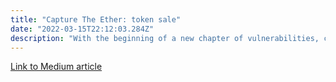```yaml
---
title: "Capture The Ether: token sale"
date: "2022-03-15T22:12:03.284Z"
description: "With the beginning of a new chapter of vulnerabilities, comes a new set of backdoors and hacking opportunities 🥳."
---
```


[Link to Medium article](https://systemweakness.com/capture-the-ether-token-sale-fcbc4ecb8a11)
<!-- 
Capture The Ether: token sale
With the beginning of a new chapter of vulnerabilities, comes a new set of backdoors and hacking opportunities 🥳.

The Capture The Ether’s Math section give us the chance to play with numbers and do a little bit of math.

Let’s start by analyzing the first challenge:


At first glance this looks like a very basic token contract in which we can buy and sell with a constant price of 1 ether per token, and… that’s pretty much it.

There are not a lot of require statements that complicate the transactions, neither. Let’s take a look at them:

buy(): requires that we specify the amount of tokens and then does a simple calculation: msg.value == numTokens * PRICE_PER_TOKEN. That means, as the variable PRICE_PER_TOKEN is equal to 1 ether, in order to buy, say, 10 tokens, we need to send 10 ethers and so on.
sell(): requires our balance to be bigger than or equal to the number of tokens we want to sell. balanceOf[msg.sender] >= numTokens.
Our objective? On deployment the contract forces us to send 1 ether (without getting any tokens). In order to complete the challenge we need to leave less than 1 ether in the contract’s balance. That means that we need to sell more tokens than the ones we bought in the first place.

So, as the buy/sell functions look pretty straight forward, let’s think about what else we can do.

For this, we’ll first check a solidity bug/feature that will help us with our challenge: integer overflow.

Disclaimer: integer overflow is an issue if we use any solidity version < 0.8.0. From this version onwards, solidity has built-in overflow protection.

Integer overflow is a situation that emerges when an integer reaches its byte size and we keep adding numbers. E.g. a uint8 can store up to 8 bits: 11111111 = 2^8 — 1 = 255. What happens if we try to do the following calculation?

uint8 num = 255;
uint8 numPlusOne = num + 1;
As there is no more room for another number, the variable numPlusOne will reset back to 0. Adding 2 will result in 1, and so on.

The same thing happens the other way around, in this example:

uint8 num = 0;
uint8 numMinusOne = num — 1;
In this case, as there is no number below 0 in any unsigned integer, the result will go all the way up to 255.

As mentioned above, this problem was solved within solidity starting from version 0.8.0. Before that, the standard method for addressing it was using the Open Zeppelin’s library SafeMath. Which (if applied correctly) checked for overflows before any calculation.

From version 0.8.0 a transaction will revert if an overflow is detected even without the use of external libraries or extra checks.

So, why is it important to understand this if it doesn’t happen anymore? Well, there are still (and will be for quite a while) a lot of live projects that use prior versions of solidity and therefore are prone to these types of errors. So it’s always a good idea to know this stuff.

Going back to the challenge, fortunately, there’s only one option to start: calling buy(), which asks us for a parameter. Maybe we can play a little bit with that.

That parameter is a uint256, which as the name implies, can hold up to 256 bits/32 bytes or 2²⁵⁶-1. That is a huge, 78 digits number:

115792089237316195423570985008687907853269984665640564039457584007913129639935.

From now on we’ll call it MAX_UINT. Sending it as a parameter in buy()means that we should also send that amount of ether. Not possible (at least for me, sorry).

Let’s take a closer look to our require statement, again:

require(msg.value == numTokens * PRICE_PER_TOKEN)

To pass this require statement, the amount of tokens (numTokens) will be multiplied by 1 ether. And remember that the EVM will interpret 1 ether as 10^18 or 1000000000000000000. So what if we try to buy the following amount?

(MAX_UINT / 10^18) + 1= 115792089237316195423570985008687907853269984665640564039458

Multiplying it by 10^18 will result in an overflow of 415992086870360064, a little bit below half an ether. So, sending that amount of wei as the msg.value will pass the require statement and give us a lot of tokens.

After this, the challenge’s balance will be 1.415992086870360064 and we can just sell 1 token to receive 1 ether and complete the challenge.

To summarize, these are the steps to win the challenge:

call the buy() function with 115792089237316195423570985008687907853269984665640564039458 as numTokens and 415992086870360064 wei as msg.value.
call the sell() function with 1 token as parameter.

Awesome! We’ve solved the first math challenge and learnt about integer overflow. On the next article we’ll try with the Token Whale exercise.

2

 -->
